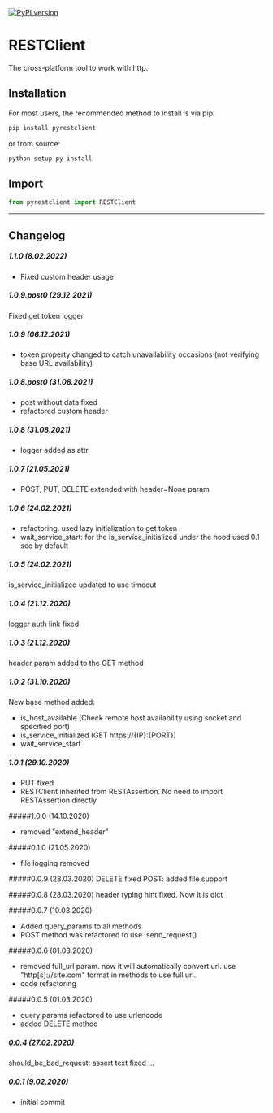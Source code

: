 [![PyPI version](https://badge.fury.io/py/pyrestclient.svg)](https://badge.fury.io/py/pyrestclient)

# RESTClient

The cross-platform tool to work with http.

## Installation

For most users, the recommended method to install is via pip:

```cmd
pip install pyrestclient
```

or from source:

```cmd
python setup.py install
```

## Import

```python
from pyrestclient import RESTClient
```

---

## Changelog

##### 1.1.0 (8.02.2022)

- Fixed custom header usage

##### 1.0.9.post0 (29.12.2021)

Fixed get token logger

##### 1.0.9 (06.12.2021)

- token property changed to catch unavailability occasions (not verifying base URL availability)

##### 1.0.8.post0 (31.08.2021)

- post without data fixed
- refactored custom header

##### 1.0.8 (31.08.2021)

- logger added as attr

##### 1.0.7 (21.05.2021)

- POST, PUT, DELETE extended with header=None param

##### 1.0.6 (24.02.2021)

- refactoring. used lazy initialization to get token
- wait_service_start: for the is_service_initialized under the hood used 0.1 sec by default

##### 1.0.5 (24.02.2021)

is_service_initialized updated to use timeout

##### 1.0.4 (21.12.2020)

logger auth link fixed

##### 1.0.3 (21.12.2020)

header param added to the GET method

##### 1.0.2 (31.10.2020)

New base method added:

- is_host_available (Check remote host availability using socket and specified port)
- is_service_initialized (GET https://{IP}:{PORT})
- wait_service_start

##### 1.0.1 (29.10.2020)

- PUT fixed
- RESTClient inherited from RESTAssertion. No need to import RESTAssertion directly

#####1.0.0 (14.10.2020)
- removed "extend_header"

#####0.1.0 (21.05.2020)
- file logging removed

#####0.0.9 (28.03.2020)
DELETE fixed
POST: added file support

#####0.0.8 (28.03.2020)
header typing hint fixed. Now it is dict

#####0.0.7 (10.03.2020)
- Added query_params to all methods
- POST method was refactored to use .send_request()

#####0.0.6 (01.03.2020)
- removed full_url param. now it will automatically convert url. use "http[s]://site.com" format in methods to use full url.
- code refactoring

#####0.0.5 (01.03.2020)
- query params refactored to use urlencode
- added DELETE method

##### 0.0.4 (27.02.2020)
should_be_bad_request: assert text fixed
...

##### 0.0.1 (9.02.2020)
- initial commit